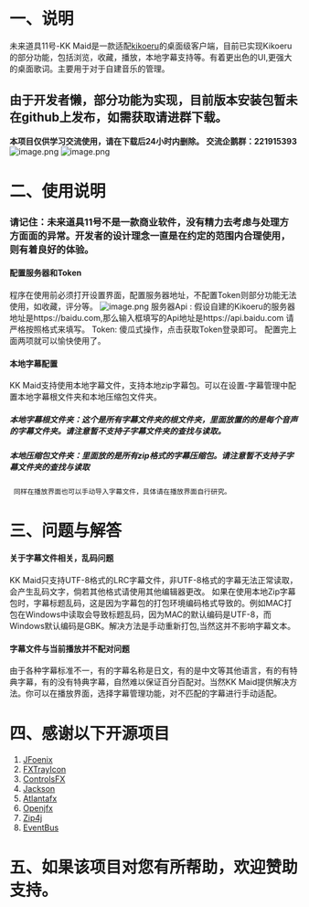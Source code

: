 # 一、说明
未来道具11号-KK Maid是一款适配[kikoeru](https://github.com/kikoeru-project/kikoeru-express)的桌面级客户端，目前已实现Kikoeru的部分功能，包括浏览，收藏，播放，本地字幕支持等。有着更出色的UI,更强大的桌面歌词。主要用于对于自建音乐的管理。
## 由于开发者懒，部分功能为实现，目前版本安装包暂未在github上发布，如需获取请进群下载。
**本项目仅供学习交流使用，请在下载后24小时内删除。**
**交流企鹅群：221915393**
![image.png](https://cdn.nlark.com/yuque/0/2023/png/22760263/1689820288640-9da8ed18-2cd2-434f-abb9-e7679dfa748f.png#averageHue=%23344050&clientId=u0a798f1d-1ba0-4&from=paste&height=930&id=u696cb9d6&originHeight=930&originWidth=1540&originalType=binary&ratio=1&rotation=0&showTitle=false&size=1018509&status=done&style=none&taskId=u71c598f8-fcd3-46f1-95bd-73d62eaa0c7&title=&width=1540)
![image.png](https://cdn.nlark.com/yuque/0/2023/png/22760263/1689820427346-c372a757-99c2-47e2-a5ee-2169668bbce1.png#averageHue=%237f7f74&clientId=u0a798f1d-1ba0-4&from=paste&height=925&id=ubbd45155&originHeight=925&originWidth=1538&originalType=binary&ratio=1&rotation=0&showTitle=false&size=1068493&status=done&style=none&taskId=ud93bab53-2b52-483c-8f20-b2ecb3bb851&title=&width=1538)
# 二、使用说明
### 请记住：未来道具11号不是一款商业软件，没有精力去考虑与处理方方面面的异常。开发者的设计理念一直是在约定的范围内合理使用，则有着良好的体验。
#### 配置服务器和Token
程序在使用前必须打开设置界面，配置服务器地址，不配置Token则部分功能无法使用，如收藏，评分等。
![image.png](https://cdn.nlark.com/yuque/0/2023/png/22760263/1689820505325-5d0d3833-754a-40dc-af4b-9144746b1c09.png#averageHue=%231c1c23&clientId=u0a798f1d-1ba0-4&from=paste&height=213&id=u5f659ad8&originHeight=213&originWidth=1350&originalType=binary&ratio=1&rotation=0&showTitle=false&size=11579&status=done&style=none&taskId=uee16eee5-f31b-4653-8f16-d9ed3ad819d&title=&width=1350)
服务器Api : 假设自建的Kikoeru的服务器地址是https://baidu.com,那么输入框填写的Api地址是https://api.baidu.com   请严格按照格式来填写。
Token: 傻瓜式操作，点击获取Token登录即可。
配置完上面两项就可以愉快使用了。
#### 本地字幕配置
KK Maid支持使用本地字幕文件，支持本地zip字幕包。可以在设置-字幕管理中配置本地字幕根文件夹和本地压缩包文件夹。
##### 本地字幕根文件夹：这个是所有字幕文件夹的根文件夹，里面放置的的是每个音声的字幕文件夹。请注意暂不支持子字幕文件夹的查找与读取。
##### 本地压缩包文件夹：里面放的是所有zip格式的字幕压缩包。请注意暂不支持子字幕文件夹的查找与读取
     同样在播放界面也可以手动导入字幕文件，具体请在播放界面自行研究。
# 三、问题与解答
#### 关于字幕文件相关，乱码问题
KK Maid只支持UTF-8格式的LRC字幕文件，非UTF-8格式的字幕无法正常读取，会产生乱码文字，倘若其他格式请使用其他编辑器更改。
如果在使用本地Zip字幕包时，字幕标题乱码，这是因为字幕包的打包环境编码格式导致的。例如MAC打包在Windows中读取会导致标题乱码，因为MAC的默认编码是UTF-8，而Windows默认编码是GBK。解决方法是手动重新打包,当然这并不影响字幕文本。
#### 字幕文件与当前播放并不配对问题
由于各种字幕标准不一，有的字幕名称是日文，有的是中文等其他语言，有的有特典字幕，有的没有特典字幕，自然难以保证百分百配对。当然KK Maid提供解决方法。你可以在播放界面，选择字幕管理功能，对不匹配的字幕进行手动适配。
# 四、感谢以下开源项目

1. [JFoenix](https://github.com/sshahine/JFoenix)
2. [FXTrayIcon](https://github.com/dustinkredmond/FXTrayIcon)
3. [ControlsFX](https://github.com/controlsfx/controlsfx)
4. [Jackson](https://github.com/FasterXML/jackson)
5. [Atlantafx](https://github.com/mkpaz/atlantafx)
6. [Openjfx](https://openjfx.io/)
7. [Zip4j](https://github.com/srikanth-lingala/zip4j)
8. [EventBus](https://github.com/greenrobot/EventBus)
# 五、如果该项目对您有所帮助，欢迎赞助支持。

